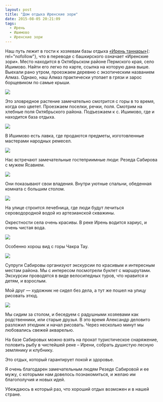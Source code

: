 ```yaml
---
layout: post
title: "Дом отдыха Иренские зори"
date: 2015-08-05 20:21:09
tags:
  - Ирень
  - Ишимово
  - Иренские зори
---
```

Наш путь лежит в гости к хозяевам базы отдыха [«Ирень таннары»][1]{:
rel="nofollow"}, что в переводе с башкирского означает «Иренские зори».
Место находится в Октябрьском районе Пермского края, село Ишимово. Найти
его легко по карте, ссылка на которую дана выше. Выехали рано утром,
проезжаем деревню с экзотическим названием Алмаз. Однако, наш Алмаз
практически утопает в грязи и зарос борщевиком по самые крыши.

![](https://img-fotki.yandex.ru/get/3706/13906080.55/0_a236b_e5c8a010_XXL.jpg)

Это зловредное растение замечательно смотрится с горы в то время, когда
оно цветет. Проезжаем поселки, речки, поля. Смотрим на хлебные поля
Октябрьского района. Подъезжаем к с. Ишимово, где и находится база
отдыха.

![](https://img-fotki.yandex.ru/get/6308/13906080.55/0_a236d_13dce997_XXL.jpg)

В Ишимово есть лавка, где продаются предметы, изготовленные мастерами
народных ремесел.

![](https://img-fotki.yandex.ru/get/4700/13906080.54/0_a230d_e9d7c85_XXL.jpg)

Нас встречают замечательные гостеприимные люди: Резеда Сабирова с мужем
Ясавием.

![](https://img-fotki.yandex.ru/get/15596/13906080.54/0_a2312_921a246f_XXL.jpg)

Они показывают свои владения. Внутри уютные спальни, обеденная комната с
большим столом.

![](https://img-fotki.yandex.ru/get/17859/13906080.54/0_a2310_da439800_XXL.jpg)

На улице строится лечебница, где люди будут лечиться сероводородной
водой из артезианской скважины.

Окрестности села очень красивы. В реке Ирень водится хариус, и очень
чистая вода.

![](https://img-fotki.yandex.ru/get/17859/13906080.55/0_a236e_105ad0e1_XXL.jpg)

Особенно хорош вид с горы Чакра Тау.

![](https://img-fotki.yandex.ru/get/3611/13906080.55/0_a236f_906f12d2_XXL.jpg)

Супруги Сабировы организуют экскурсии по красивым и интересным местам
района. Мы с интересом посмотрели буклет с маршрутами. Экскурсии
проводятся в виде велосипедных туров, что нравится и детям, и взрослым.

Мой друг — художник не сидел без дела, а тут же пошел на улицу рисовать
этюд.

![](https://img-fotki.yandex.ru/get/15553/13906080.54/0_a2314_7184bd6_XXL.jpg)

Мы сидим за столом, и беседуем с радушными хозяевами как родственники,
или старые друзья. В это время Александр деловито разложил этюдник и
начал рисовать. Через несколько минут мы любовались свежей акварелью.

На базе Сабировых можно взять на прокат туристическое снаряжение,
половить рыбу в чистейшей реке – Ирени, собрать душистую лесную
землянику и клубнику.

Это отдых, который гарантирует покой и здоровье.

Я очень благодарен замечательным людям Резеде Сабировой и ее мужу, с
которыми нам довелось познакомиться, и желаю им благополучия и новых
идей.

Убеждаюсь в который раз, что хороший отдых возможен и в нашей стране.

[1]: https://maps.yandex.ru/?ll=56.909593%2C56.598995&z=11&rl=57.21103068%2C56.51196777~-0.05355835%2C0.03718666~-0.01373291%2C0.01933774~-0.06935120%2C0.01515992~-0.05973816%2C0.02878703~-0.03913879%2C0.01135724~-0.00480652%2C0.02951277~-0.02952576%2C0.02911167~-0.00480652%2C-0.00755930~-0.00686646%2C-0.01209805~-0.02609253%2C-0.01323671~-0.04257202%2C0.00416061~-0.03570557%2C0.00869797~-0.01373291%2C-0.00075627
